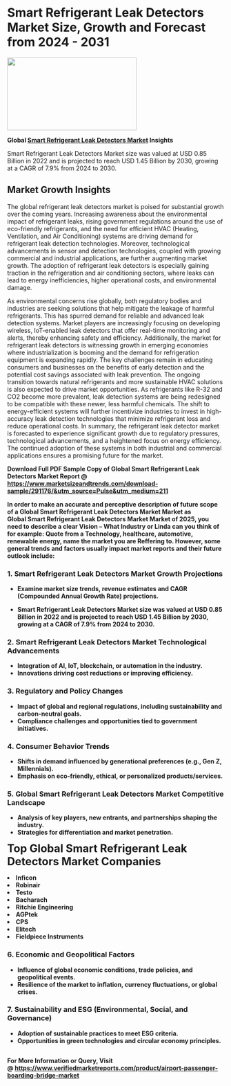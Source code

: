 <H1>Smart Refrigerant Leak Detectors Market Size, Growth and Forecast from 2024 - 2031</H1><img class="aligncenter size-medium wp-image-584254" src="https://thirdeyenews.in/wp-content/uploads/2024/09/Global-Market-Research-300x168.jpeg" alt="" width="300" height="168" /><p><strong>Global&nbsp;<a href="https://www.marketsizeandtrends.com/download-sample/291176/&amp;utm_source=Pulse&amp;utm_medium=211">Smart Refrigerant Leak Detectors Market</a> Insights</strong></p><p>Smart Refrigerant Leak Detectors Market size was valued at USD 0.85 Billion in 2022 and is projected to reach USD 1.45 Billion by 2030, growing at a CAGR of 7.9% from 2024 to 2030.</p><p><h2>Market Growth Insights</h2> <p>The global refrigerant leak detectors market is poised for substantial growth over the coming years. Increasing awareness about the environmental impact of refrigerant leaks, rising government regulations around the use of eco-friendly refrigerants, and the need for efficient HVAC (Heating, Ventilation, and Air Conditioning) systems are driving demand for refrigerant leak detection technologies. Moreover, technological advancements in sensor and detection technologies, coupled with growing commercial and industrial applications, are further augmenting market growth. The adoption of refrigerant leak detectors is especially gaining traction in the refrigeration and air conditioning sectors, where leaks can lead to energy inefficiencies, higher operational costs, and environmental damage.</p> <p><strong></strong></p> <p>As environmental concerns rise globally, both regulatory bodies and industries are seeking solutions that help mitigate the leakage of harmful refrigerants. This has spurred demand for reliable and advanced leak detection systems. Market players are increasingly focusing on developing wireless, IoT-enabled leak detectors that offer real-time monitoring and alerts, thereby enhancing safety and efficiency. Additionally, the market for refrigerant leak detectors is witnessing growth in emerging economies where industrialization is booming and the demand for refrigeration equipment is expanding rapidly. The key challenges remain in educating consumers and businesses on the benefits of early detection and the potential cost savings associated with leak prevention. The ongoing transition towards natural refrigerants and more sustainable HVAC solutions is also expected to drive market opportunities. As refrigerants like R-32 and CO2 become more prevalent, leak detection systems are being redesigned to be compatible with these newer, less harmful chemicals. The shift to energy-efficient systems will further incentivize industries to invest in high-accuracy leak detection technologies that minimize refrigerant loss and reduce operational costs. In summary, the refrigerant leak detector market is forecasted to experience significant growth due to regulatory pressures, technological advancements, and a heightened focus on energy efficiency. The continued adoption of these systems in both industrial and commercial applications ensures a promising future for the market. <p><strong></p><p><span class=""><strong>Download Full PDF Sample Copy of Global Smart Refrigerant Leak Detectors Market Report</strong> @ <a href="https://www.marketsizeandtrends.com/download-sample/291176/&amp;utm_source=Pulse&amp;utm_medium=211" target="_blank">https://www.marketsizeandtrends.com/download-sample/291176/&amp;utm_source=Pulse&amp;utm_medium=211</a></span></p><p>In order to make an accurate and perceptive description of future scope of a Global&nbsp;Smart Refrigerant Leak Detectors Market Market as Global&nbsp;Smart Refrigerant Leak Detectors Market Market of 2025, you need to describe a clear Vision &ndash; What Industry or Linda can you think of for example: Quote from a Technology, healthcare, automotive, renewable energy, name the market you are Reffering to. However, some general trends and factors usually impact market reports and their future outlook include:</p><h3>1.&nbsp;<strong>Smart Refrigerant Leak Detectors Market Growth Projections</strong></h3><ul><li>Examine market size trends, revenue estimates and CAGR (Compounded Annual Growth Rate) projections.</li><li><p>Smart Refrigerant Leak Detectors Market size was valued at USD 0.85 Billion in 2022 and is projected to reach USD 1.45 Billion by 2030, growing at a CAGR of 7.9% from 2024 to 2030.</p></li></ul><h3>2.&nbsp;<strong>Smart Refrigerant Leak Detectors Market Technological Advancements</strong></h3><ul><li>Integration of AI, IoT, blockchain, or automation in the industry.</li><li>Innovations driving cost reductions or improving efficiency.</li></ul><h3>3.&nbsp;<strong>Regulatory and Policy Changes</strong></h3><ul><li>Impact of global and regional regulations, including sustainability and carbon-neutral goals.</li><li>Compliance challenges and opportunities tied to government initiatives.</li></ul><h3>4.&nbsp;<strong>Consumer Behavior Trends</strong></h3><ul><li>Shifts in demand influenced by generational preferences (e.g., Gen Z, Millennials).</li><li>Emphasis on eco-friendly, ethical, or personalized products/services.</li></ul><h3>5.&nbsp;<strong>Global Smart Refrigerant Leak Detectors Market Competitive Landscape</strong></h3><ul><li>Analysis of key players, new entrants, and partnerships shaping the industry.</li><li>Strategies for differentiation and market penetration.</li></ul><p data-pm-slice="1 1 []"><span style="color: inherit; font-family: inherit; font-size: 25px;">Top Global Smart Refrigerant Leak Detectors Market Companies</span></p><div class="" data-test-id=""><p><li>Inficon</li><li> Robinair</li><li> Testo</li><li> Bacharach</li><li> Ritchie Engineering</li><li> AGPtek</li><li> CPS</li><li> Elitech</li><li> Fieldpiece Instruments</li></p></div><h3>6.&nbsp;<strong>Economic and Geopolitical Factors</strong></h3><ul><li>Influence of global economic conditions, trade policies, and geopolitical events.</li><li>Resilience of the market to inflation, currency fluctuations, or global crises.</li></ul><h3>7.&nbsp;<strong>Sustainability and ESG (Environmental, Social, and Governance)</strong></h3><ul><li>Adoption of sustainable practices to meet ESG criteria.</li><li>Opportunities in green technologies and circular economy principles.</li></ul><h2><strong style="font-size: 14px;">For More Information or Query, Visit @&nbsp;</strong><a style="background-color: #ffffff; font-size: 14px;" href="https://www.marketsizeandtrends.com/report/smart-refrigerant-leak-detectors-market/" target="_blank">https://www.verifiedmarketreports.com/product/airport-passenger-boarding-bridge-market</a></h2>

